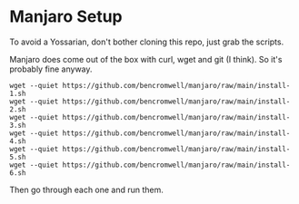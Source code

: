 # Manjaro Setup

To avoid a Yossarian, don't bother cloning this repo, just grab the scripts.

Manjaro does come out of the box with curl, wget and git (I think). So it's probably fine anyway.

```shell
wget --quiet https://github.com/bencromwell/manjaro/raw/main/install-1.sh
wget --quiet https://github.com/bencromwell/manjaro/raw/main/install-2.sh
wget --quiet https://github.com/bencromwell/manjaro/raw/main/install-3.sh
wget --quiet https://github.com/bencromwell/manjaro/raw/main/install-4.sh
wget --quiet https://github.com/bencromwell/manjaro/raw/main/install-5.sh
wget --quiet https://github.com/bencromwell/manjaro/raw/main/install-6.sh
```

Then go through each one and run them.
